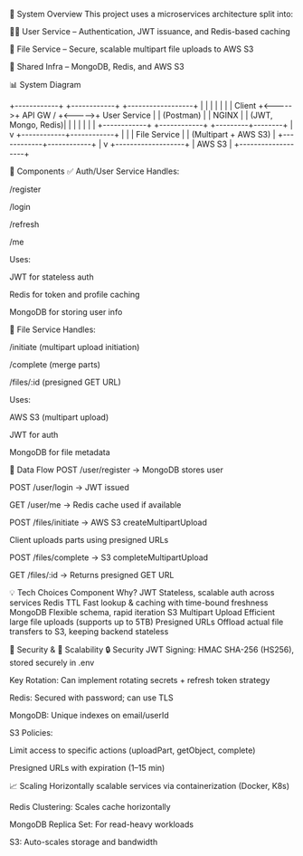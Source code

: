 🧭 System Overview
This project uses a microservices architecture split into:

🧑‍💻 User Service – Authentication, JWT issuance, and Redis-based caching

📁 File Service – Secure, scalable multipart file uploads to AWS S3

🧵 Shared Infra – MongoDB, Redis, and AWS S3

📊 System Diagram

 +------------+       +------------+       +------------------+
 |            |       |            |       |                  |
 |   Client   +<----->+  API GW /  +<----->+  User Service     |
 | (Postman)  |       |  NGINX     |       | (JWT, Mongo, Redis)|
 |            |       |            |       |                  |
 +------------+       +------------+       +---------+--------+
                                                      |
                                                      v
                                         +------------+------------+
                                         |                         |
                                         |     File Service        |
                                         | (Multipart + AWS S3)    |
                                         +------------+------------+
                                                      |
                                                      v
                                            +-------------------+
                                            |      AWS S3       |
                                            +-------------------+


🧩 Components
✅ Auth/User Service
Handles:

/register

/login

/refresh

/me

Uses:

JWT for stateless auth

Redis for token and profile caching

MongoDB for storing user info

📁 File Service
Handles:

/initiate (multipart upload initiation)

/complete (merge parts)

/files/:id (presigned GET URL)

Uses:

AWS S3 (multipart upload)

JWT for auth

MongoDB for file metadata

🔄 Data Flow
POST /user/register → MongoDB stores user

POST /user/login → JWT issued

GET /user/me → Redis cache used if available

POST /files/initiate → AWS S3 createMultipartUpload

Client uploads parts using presigned URLs

POST /files/complete → S3 completeMultipartUpload

GET /files/:id → Returns presigned GET URL

💡 Tech Choices
Component	Why?
JWT	Stateless, scalable auth across services
Redis TTL	Fast lookup & caching with time-bound freshness
MongoDB	Flexible schema, rapid iteration
S3 Multipart Upload	Efficient large file uploads (supports up to 5TB)
Presigned URLs	Offload actual file transfers to S3, keeping backend stateless

🔐 Security & 🔁 Scalability
🔒 Security
JWT Signing: HMAC SHA-256 (HS256), stored securely in .env

Key Rotation: Can implement rotating secrets + refresh token strategy

Redis: Secured with password; can use TLS

MongoDB: Unique indexes on email/userId

S3 Policies:

Limit access to specific actions (uploadPart, getObject, complete)

Presigned URLs with expiration (1–15 min)

📈 Scaling
Horizontally scalable services via containerization (Docker, K8s)

Redis Clustering: Scales cache horizontally

MongoDB Replica Set: For read-heavy workloads

S3: Auto-scales storage and bandwidth


